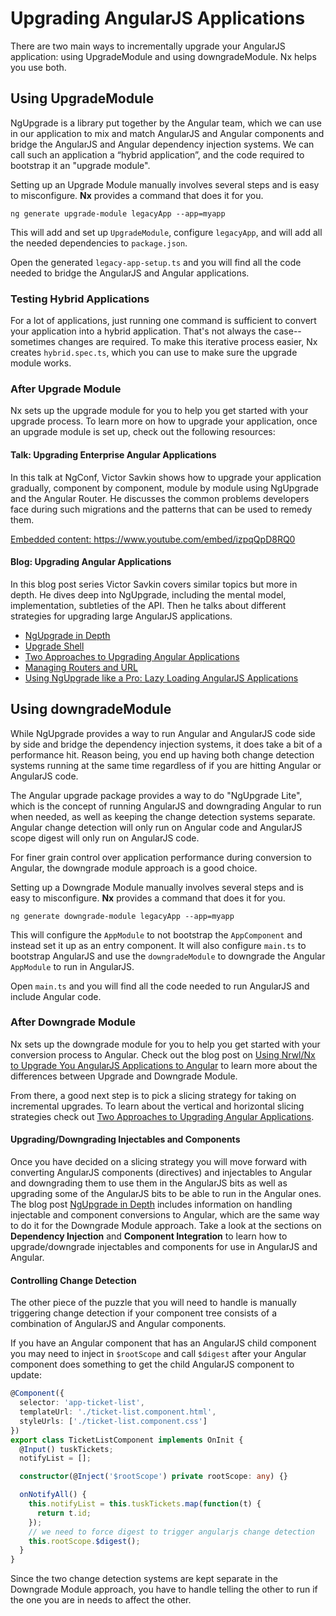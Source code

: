 # Upgrading AngularJS Applications

There are two main ways to incrementally upgrade your AngularJS application: using UpgradeModule and using downgradeModule. Nx helps you use both.

## Using UpgradeModule

NgUpgrade is a library put together by the Angular team, which we can use in our application to mix and match AngularJS and Angular components and bridge the AngularJS and Angular dependency injection systems. We can call such an application a “hybrid application”, and the code required to bootstrap it an "upgrade module".

Setting up an Upgrade Module manually involves several steps and is easy to misconfigure. **Nx** provides a command that does it for you.

```console
ng generate upgrade-module legacyApp --app=myapp
```

This will add and set up `UpgradeModule`, configure `legacyApp`, and will add all the needed dependencies to `package.json`.

Open the generated `legacy-app-setup.ts` and you will find all the code needed to bridge the AngularJS and Angular applications.

### Testing Hybrid Applications

For a lot of applications, just running one command is sufficient to convert your application into a hybrid application. That's not always the case--sometimes changes are required. To make this iterative process easier, Nx creates `hybrid.spec.ts`, which you can use to make sure the upgrade module works.

### After Upgrade Module

Nx sets up the upgrade module for you to help you get started with your upgrade process. To learn more on how to upgrade your application, once an upgrade module is set up, check out the following resources:

#### Talk: Upgrading Enterprise Angular Applications

In this talk at NgConf, Victor Savkin shows how to upgrade your application gradually, component by component, module by module using NgUpgrade and the Angular Router. He discusses the common problems developers face during such migrations and the patterns that can be used to remedy them.

<a href="https://www.youtube.com/embed/izpqQpD8RQ0" class="embedly-card" data-card-width="100%" data-card-controls="0">Embedded content: https://www.youtube.com/embed/izpqQpD8RQ0</a>

#### Blog: Upgrading Angular Applications

In this blog post series Victor Savkin covers similar topics but more in depth. He dives deep into NgUpgrade, including the mental model, implementation, subtleties of the API. Then he talks about different strategies for upgrading large AngularJS applications.

- [NgUpgrade in Depth](https://blog.nrwl.io/ngupgrade-in-depth-436a52298a00)
- [Upgrade Shell](https://blog.nrwl.io/upgrading-angular-applications-upgrade-shell-4d4f4a7e7f7b)
- [Two Approaches to Upgrading Angular Applications](https://blog.nrwl.io/two-approaches-to-upgrading-angular-apps-6350b33384e3)
- [Managing Routers and URL](https://blog.nrwl.io/upgrading-angular-applications-managing-routers-and-url-ca5588290aaa)
- [Using NgUpgrade like a Pro: Lazy Loading AngularJS Applications](https://blog.nrwl.io/using-ngupgrade-like-a-pro-lazy-loading-angularjs-applications-469819f5c86)

## Using downgradeModule

While NgUpgrade provides a way to run Angular and AngularJS code side by side and bridge the dependency injection systems, it does take a bit of a performance hit. Reason being, you end up having both change detection systems running at the same time regardless of if you are hitting Angular or AngularJS code.

The Angular upgrade package provides a way to do "NgUpgrade Lite", which is the concept of running AngularJS and downgrading Angular to run when needed, as well as keeping the change detection systems separate. Angular change detection will only run on Angular code and AngularJS scope digest will only run on AngularJS code.

For finer grain control over application performance during conversion to Angular, the downgrade module approach is a good choice.

Setting up a Downgrade Module manually involves several steps and is easy to misconfigure. **Nx** provides a command that does it for you.

```console
ng generate downgrade-module legacyApp --app=myapp
```

This will configure the `AppModule` to not bootstrap the `AppComponent` and instead set it up as an entry component. It will also configure `main.ts` to bootstrap AngularJS and use the `downgradeModule` to downgrade the Angular `AppModule` to run in AngularJS.

Open `main.ts` and you will find all the code needed to run AngularJS and include Angular code.

### After Downgrade Module

Nx sets up the downgrade module for you to help you get started with your conversion process to Angular. Check out the blog post on [Using Nrwl/Nx to Upgrade You AngularJS Applications to Angular](https://blog.nrwl.io/using-nrwl-nx-to-upgrade-you-angularjs-applications-to-angular-f5b8adf188aa) to learn more about the differences between Upgrade and Downgrade Module.

From there, a good next step is to pick a slicing strategy for taking on incremental upgrades. To learn about the vertical and horizontal slicing strategies check out [Two Approaches to Upgrading Angular Applications](https://blog.nrwl.io/two-approaches-to-upgrading-angular-apps-6350b33384e3).

#### Upgrading/Downgrading Injectables and Components

Once you have decided on a slicing strategy you will move forward with converting AngularJS components (directives) and injectables to Angular and downgrading them to use them in the AngularJS bits as well as upgrading some of the AngularJS bits to be able to run in the Angular ones. The blog post [NgUpgrade in Depth](https://blog.nrwl.io/ngupgrade-in-depth-436a52298a00) includes information on handling injectable and component conversions to Angular, which are the same way to do it for the Downgrade Module approach. Take a look at the sections on **Dependency Injection** and **Component Integration** to learn how to upgrade/downgrade injectables and components for use in AngularJS and Angular.

#### Controlling Change Detection

The other piece of the puzzle that you will need to handle is manually triggering change detection if your component tree consists of a combination of AngularJS and Angular components.

If you have an Angular component that has an AngularJS child component you may need to inject in `$rootScope` and call `$digest` after your Angular component does something to get the child AngularJS component to update:

```typescript
@Component({
  selector: 'app-ticket-list',
  templateUrl: './ticket-list.component.html',
  styleUrls: ['./ticket-list.component.css']
})
export class TicketListComponent implements OnInit {
  @Input() tuskTickets;
  notifyList = [];

  constructor(@Inject('$rootScope') private rootScope: any) {}

  onNotifyAll() {
    this.notifyList = this.tuskTickets.map(function(t) {
      return t.id;
    });
    // we need to force digest to trigger angularjs change detection
    this.rootScope.$digest();
  }
}
```

Since the two change detection systems are kept separate in the Downgrade Module approach, you have to handle telling the other to run if the one you are in needs to affect the other.
